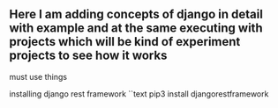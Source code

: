 ## Here I am adding concepts of django in detail with example and at the same executing with projects which will be kind of experiment projects to see how it works

must use things

installing django rest framework
``text
pip3 install djangorestframework 
```
